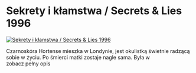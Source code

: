 Sekrety i kłamstwa / Secrets & Lies 1996 
=============
[![Sekrety i kłamstwa / Secrets & Lies 1996 ](http://vidos.pl/images/player.gif)](http://vidos.pl/sekrety-i-klamstwa-secrets-lies-1996)

 Czarnoskóra Hortense mieszka w Londynie, jest okulistką świetnie radzącą sobie w życiu. Po śmierci matki zostaje nagle sama. Była w zobacz pełny opis
